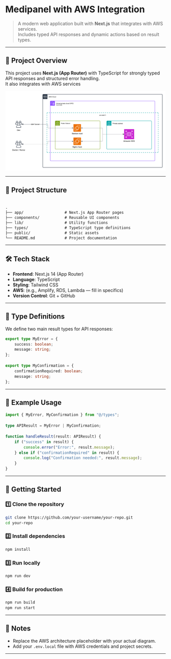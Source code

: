 # Medipanel with AWS Integration

> A modern web application built with **Next.js** that integrates with AWS services.  
> Includes typed API responses and dynamic actions based on result types.

---

## 📜 Project Overview

This project uses **Next.js (App Router)** with TypeScript for strongly typed API responses and structured error handling.  
It also integrates with AWS services 

![AWS Architecture](docs/aws-architecture.png)

---

## 📂 Project Structure

````

.
├── app/                  # Next.js App Router pages
├── components/           # Reusable UI components
├── lib/                  # Utility functions
├── types/                # TypeScript type definitions
├── public/               # Static assets
└── README.md             # Project documentation

````

---

## 🛠 Tech Stack

- **Frontend**: Next.js 14 (App Router)
- **Language**: TypeScript
- **Styling**: Tailwind CSS
- **AWS**: (e.g., Amplify, RDS, Lambda — fill in specifics)
- **Version Control**: Git + GitHub

---

## 🧩 Type Definitions

We define two main result types for API responses:

```ts
export type MyError = {
    success: boolean;
    message: string;
};

export type MyConfirmation = {
    confirmationRequired: boolean;
    message: string;
};
````

---

## 🔄 Example Usage

```ts
import { MyError, MyConfirmation } from "@/types";

type APIResult = MyError | MyConfirmation;

function handleResult(result: APIResult) {
    if ("success" in result) {
        console.error("Error:", result.message);
    } else if ("confirmationRequired" in result) {
        console.log("Confirmation needed:", result.message);
    }
}
```

---

## 🚀 Getting Started

### 1️⃣ Clone the repository

```bash
git clone https://github.com/your-username/your-repo.git
cd your-repo
```

### 2️⃣ Install dependencies

```bash
npm install
```

### 3️⃣ Run locally

```bash
npm run dev
```

### 4️⃣ Build for production

```bash
npm run build
npm run start
```

---

## 📌 Notes

* Replace the AWS architecture placeholder with your actual diagram.
* Add your `.env.local` file with AWS credentials and project secrets.

---
